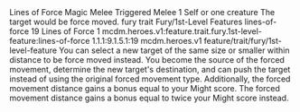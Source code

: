 <ability>
  <name>Lines of Force</name>
  <keywords>
    <keyword>Magic</keyword>
    <keyword>Melee</keyword>
  </keywords>
  <type>Triggered</type>
  <distance>Melee 1</distance>
  <target>Self or one creature</target>
  <trigger>The target would be force moved.</trigger>
  <metadata>
    <class>fury</class>
    <feature_type>trait</feature_type>
    <file_dpath>Fury/1st-Level Features</file_dpath>
    <item_id>lines-of-force</item_id>
    <item_index>19</item_index>
    <item_name>Lines of Force</item_name>
    <level>1</level>
    <scc>mcdm.heroes.v1:feature.trait.fury.1st-level-feature:lines-of-force</scc>
    <scdc>1.1.1:9.1.5.1:19</scdc>
    <source>mcdm.heroes.v1</source>
    <type>feature/trait/fury/1st-level-feature</type>
  </metadata>
  <effects>
    <effect type="mundane">You can select a new target of the same size or smaller within distance to be force moved instead. You become the source of the forced movement, determine the new target&apos;s destination, and can push the target instead of using the original forced movement type. Additionally, the forced movement distance gains a bonus equal to your Might score.</effect>
    <effect type="mundane" cost="Spend 1 Ferocity">The forced movement distance gains a bonus equal to twice your Might score instead.</effect>
  </effects>
</ability>
